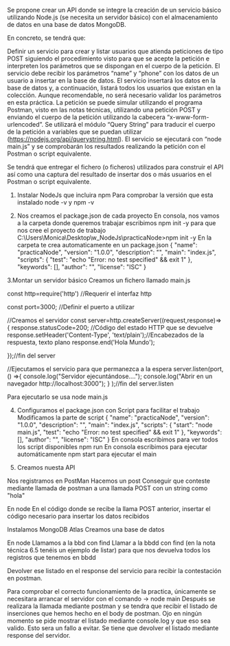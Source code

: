 Se propone crear un API donde se integre la creación de un servicio básico utilizando Node.js (se necesita un servidor básico) con el almacenamiento de datos en una base de datos MongoDB.
 
En concreto, se tendrá que: 

Definir un servicio para crear y listar usuarios que atienda peticiones de tipo POST siguiendo el procedimiento visto para que se acepte la petición e interpreten los parámetros que se dispongan en el cuerpo de la petición. 
El servicio debe recibir los parámetros “name” y “phone” con los datos de un usuario a insertar en la base de datos.
El servicio insertará los datos en la base de datos y, a continuación, listará todos los usuarios que existan en la colección.
Aunque recomendable, no será necesario validar los parámetros en esta práctica.
La petición se puede simular utilizando el programa Postman, visto en las notas técnicas, utilizando una petición POST y enviando el cuerpo de la petición utilizando la cabecera “x-www-form-urlencoded”. 
Se utilizará el módulo “Query String” para traducir el cuerpo de la petición a variables que se puedan utilizar (https://nodejs.org/api/querystring.html).
El servicio se ejecutará con “node main.js” y se comprobarán los resultados realizando la petición con el Postman o script equivalente.

Se tendrá que entregar el fichero (o ficheros) utilizados para construir el API así como una captura del resultado de insertar dos o más usuarios en el Postman o script equivalente.



1. Instalar NodeJs que incluira npm
Para comprobar la versión que esta instalado node -v y npm -v

2. Nos creamos el package.json de cada proyecto
En consola, nos vamos a la carpeta donde queremos trabajar escribimos npm init -y para que nos cree el proyecto de trabajo
C:\Users\Monica\Desktop\w_NodeJs\practicaNode>npm init -y
En la carpeta te crea automaticamente en un package.json
{
  "name": "practicaNode",
  "version": "1.0.0",
  "description": "",
  "main": "index.js",
  "scripts": {
    "test": "echo \"Error: no test specified\" && exit 1"
  },
  "keywords": [],
  "author": "",
  "license": "ISC"
}


3.Montar un servidor básico 
Creamos un fichero llamado main.js

const http=require('http') //Requerir el interfaz http

const port=3000; //Definir el puerto a utilizar

//Creamos el servidor
const server=http.createServer((request,response)=>{
    response.statusCode=200; //Código del estado HTTP que se devuelve
    response.setHeader('Content-Type', 'text/plain');//Encabezados de la respuesta, texto plano
    response.end('Hola Mundo');

});//fin del server

//Ejecutamos el servicio para que permanezca a la espera
server.listen(port, () =>{
    console.log("Servidor ejecuntándose....");
    console.log("Abrir en un navegador http://localhost:3000");
}
);//fin del server.listen


Para ejecutarlo se usa node main.js


4. Configuramos el package.json con Script para facilitar el trabajo
Modificamos la parte de script
{
  "name": "practicaNode",
  "version": "1.0.0",
  "description": "",
  "main": "index.js",
  "scripts": {
    "start": "node main.js",
    "test": "echo \"Error: no test specified\" && exit 1"
  },
  "keywords": [],
  "author": "",
  "license": "ISC"
}
En consola escribimos para ver todos los script disponibles npm run
En consola escribimos para ejecutar automáticamente npm start para ejecutar el main

 
 
 5. Creamos nuesta API  
 
 

Nos registramos en PostMan
Hacemos un post 
Conseguir que conteste mediante llamada de postman a una llamada POST con un string como "hola"


En node
En el código donde se recibe la llama POST anterior, insertar el código necesario para insertar los datos recibidos


Instalamos MongoDB Atlas
Creamos una base de datos

En node
Llamamos a la bbd con find
Llamar a la bbdd con find (en la nota técnica 6.5 tenéis un ejemplo de listar) para que nos devuelva todos los registros que tenemos en bbdd


Devolver ese listado en el response del servicio para recibir la contestación en postman.




Para comprobar el correcto funcionamiento de la practica, únicamente se necesitara arrancar el servidor con el comando -> node main
 Después se realizara la llamada mediante postman y se tendra que recibir el listado de inserciones que hemos hecho en el body de postman.
 Ojo en ningún momento se pide mostrar el listado mediante console.log y que eso sea valido. Esto sera un fallo a evitar. 
 Se tiene que devolver el listado mediante response del servidor.
